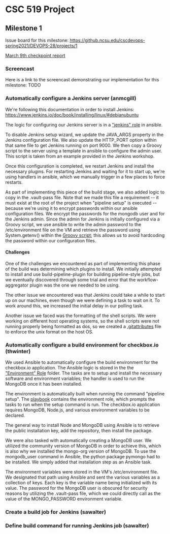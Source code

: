 # CSC 519 Project

## Milestone 1
Issue board for this milestone: https://github.ncsu.edu/cscdevops-spring2021/DEVOPS-28/projects/1

[March 9th checkpoint report](CHECKPOINT.md)

### Screencast

Here is a link to the screencast demonstrating our implementation for this milestone: TODO

### Automatically configure a Jenkins server (anmcgill)

We're following this documentation in order to install Jenkins:
https://www.jenkins.io/doc/book/installing/linux/#debianubuntu

The logic for configuring our Jenkins server is in a ["jenkins" role](cm/roles/jenkins/tasks/main.yml) in ansible.

To disable Jenkins setup wizard, we update the JAVA_ARGS property in the Jenkins configuration file. We also update the HTTP_PORT option within that same file to get Jenkins running on port 9000. We then copy a Groovy script to the server using a template in ansible to configure the admin user. This script is taken from an example provided in the Jenkins workshop.

Once this configuration is completed, we restart Jenkins and install the necessary plugins. For restarting Jenkins and waiting for it to start up, we're using handlers in ansible, which we manually trigger in a few places to force restarts.

As part of implementing this piece of the build stage, we also added logic to copy in the .vault-pass file. Note that we made this file a requirement -- it must exist at the root of the project when "pipeline setup" is executed -- because we're using it to encrypt passwords within our ansible configuration files. We encrypt the passwords for the mongodb user and for the Jenkins admin. Since the admin for Jenkins is initially configured via a Groovy script, we use ansible to write the admin password to the /etc/environment file on the VM and retrieve the password using System.getenv() within the [Groovy script](groovy-security-script); this allows us to avoid hardcoding the password within our configuration files.

#### Challenges

One of the challenges we encountered as part of implementing this phase of the build was determining which plugins to install. We initially attempted to install and use build-pipeline-plugin for building pipeline-style jobs, but we eventually discovered through some trial and error that the workflow-aggregator plugin was the one we needed to be using.

The other issue we encountered was that Jenkins could take a while to start up on our machines, even though we were defining a task to wait on it. To work around this, we increased the initial delay in our polling task.

Another issue we faced was the formatting of the shell scripts. We were working on different host operating systems, so the shell scripts were not running properly being formatted as dos, so we created a [.gitattributes](.gitattributes) file to enforce the unix format on the host OS. 

### Automatically configure a build environment for checkbox.io (thwinter)

We used Ansible to automatically configure the build environment for the checkbox.io application. The Ansible logic is stored in the the ["Environment" Role](cm/roles/environment/tasks/main.yml) folder. The tasks are to setup and install the necessary software and environment variables; the handler is used to run the MongoDB once it has been installed.

The environment is automatically built when running the command "pipeline setup". The [playbook](cm/playbook.yml) contains the environment role, which prompts the tasks to run when the setup command is run. The checkbox.io application requires MongoDB, Node.js, and various environment variables to be declared. 

The general way to install Node and MongoDB using Ansible is to retrieve the public installation key, add the repository, then install the package. 

We were also tasked with automatically creating a MongoDB user. We utilized the community version of MongoDB in order to achieve this, which is also why we installed the mongo-org version of MongoDB. To use the mongodb_user command in Ansible, the python package pymongo had to be installed. We simply added that installation step as an Ansible task.

The environment variables were stored in the VM's /etc/environment file. We designated that path using Ansible and sent the various variables as a collection of keys. Each key is the variable name being initialized with its value. The password for the MongoDB user is obscured for security reasons by utilizing the .vault-pass file, which we could directly call as the value of the MONGO_PASSWORD environment variable.

### Create a build job for Jenkins (sawalter)

### Define build command for running Jenkins job (sawalter)
